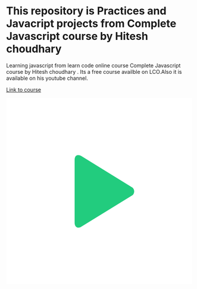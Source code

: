 # This repository is Practices and Javacript projects from Complete Javascript course by Hitesh choudhary

Learning javascript from learn code online course Complete Javascript course by Hitesh choudhary . Its a free course availble on LCO.Also it is available on his youtube channel.

[Link to course](https://courses.learncodeonline.in/learn/Complete-Javascript-course)


![LCO logo](/Assets/logo-white.png)

